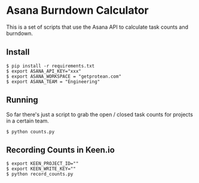 Asana Burndown Calculator
==========================

This is a set of scripts that use the Asana API to calculate task counts and
burndown.

## Install

    $ pip install -r requirements.txt
    $ export ASANA_API_KEY="xxx"
    $ export ASANA_WORKSPACE = "getprotean.com"
    $ export ASANA_TEAM = "Engineering"

## Running

So far there's just a script to grab the open / closed task counts for projects
in a certain team.

    $ python counts.py

## Recording Counts in Keen.io

    $ export KEEN_PROJECT_ID=""
    $ export KEEN_WRITE_KEY=""
    $ python record_counts.py
